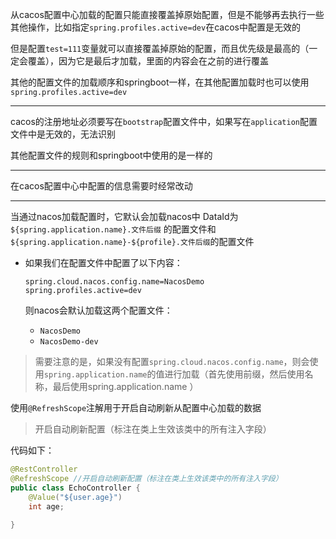 从cacos配置中心加载的配置只能直接覆盖掉原始配置，但是不能够再去执行一些其他操作，比如指定`spring.profiles.active=dev`在cacos中配置是无效的

但是配置`test=111`变量就可以直接覆盖掉原始的配置，而且优先级是最高的（一定会覆盖），因为它是最后才加载，里面的内容会在之前的进行覆盖



其他的配置文件的加载顺序和springboot一样，在其他配置加载时也可以使用`spring.profiles.active=dev`



---



cacos的注册地址必须要写在`bootstrap`配置文件中，如果写在`application`配置文件中是无效的，无法识别



其他配置文件的规则和springboot中使用的是一样的



---



在cacos配置中心中配置的信息需要时经常改动



---

当通过nacos加载配置时，它默认会加载nacos中 DataId为`${spring.application.name}.文件后缀` 的配置文件和`${spring.application.name}-${profile}.文件后缀`的配置文件

- 如果我们在配置文件中配置了以下内容：

  ```properties
  spring.cloud.nacos.config.name=NacosDemo
  spring.profiles.active=dev
  ```

  则nacos会默认加载这两个配置文件：

  - `NacosDemo`
  - `NacosDemo-dev`

> 需要注意的是，如果没有配置`spring.cloud.nacos.config.name`，则会使用`spring.application.name`的值进行加载（首先使用前缀，然后使用名称，最后使用spring.application.name ）





使用` @RefreshScope `注解用于开启自动刷新从配置中心加载的数据

> 开启自动刷新配置（标注在类上生效该类中的所有注入字段）

代码如下：

```java
@RestController
@RefreshScope //开启自动刷新配置（标注在类上生效该类中的所有注入字段）
public class EchoController {
    @Value("${user.age}")
    int age;
   
}
```



